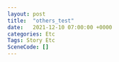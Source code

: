 ```yaml
---
layout: post
title:  "others_test"
date:   2021-12-10 07:00:00 +0000
categories: Etc
Tags: Story Etc
SceneCode: []
---
```

